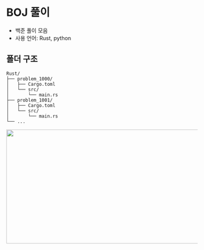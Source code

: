 # BOJ 풀이

- 백준 풀이 모음
- 사용 언어: Rust, python

## 폴더 구조
```
Rust/
├── problem_1000/
│   ├── Cargo.toml
│   └── src/
│       └── main.rs
├── problem_1001/
│   ├── Cargo.toml
│   └── src/
│       └── main.rs
└── ... 
```
<a href="https://www.solve-nyang.com"><img src="https://api.solve-nyang.com/compose/mnmnmnm" width="600" height="300"/></a>
